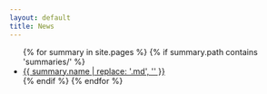 ```yaml
---
layout: default
title: News
---
```


<ul>
{% for summary in site.pages %}
  {% if summary.path contains 'summaries/' %}
    <li><a href="{{ summary.url | relative_url }}">{{ summary.name | replace: '.md', '' }}</a></li>
  {% endif %}
{% endfor %}
</ul>